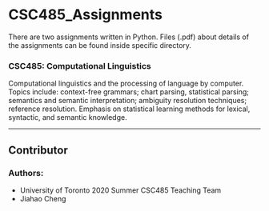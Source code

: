 # CSC485_Assignments
There are two assignments written in Python. Files (.pdf) about details of the assignments can be found inside specific directory.

### CSC485: Computational Linguistics
Computational linguistics and the processing of language by computer. Topics include: context-free grammars; chart parsing, statistical parsing; semantics and semantic interpretation; ambiguity resolution techniques; reference resolution. Emphasis on statistical learning methods for lexical, syntactic, and semantic knowledge.

----
## Contributor
### Authors:
* University of Toronto 2020 Summer CSC485 Teaching Team
* Jiahao Cheng
